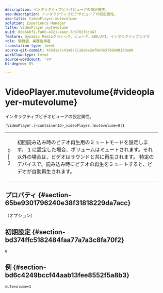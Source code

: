 ```yaml
---
description: インタラクティブビデオビューアの設定属性。
seo-description: インタラクティブビデオビューアの設定属性。
seo-title: VideoPlayer.mutevolume
solution: Experience Manager
title: VideoPlayer.mutevolume
uuid: 00a660f1-fa00-4821-aaec-7d370376c347
feature: Dynamic Mediaクラシック，ビューア，SDK/API，インタラクティブビデオ
role: 開発者、業務従事者
translation-type: tm+mt
source-git-commit: 469d1a5c43a972116a8a2efb0de5708800130a99
workflow-type: tm+mt
source-wordcount: '74'
ht-degree: 6%

---
```



# VideoPlayer.mutevolume{#videoplayer-mutevolume}

インタラクティブビデオビューアの設定属性。

`[VideoPlayer.|<containerId>_videoPlayer.]mutevolume=0|1`

<table id="table_2A4F898BBF88417DB0834B7F78637F5D"> 
 <tbody> 
  <tr> 
   <td colname="col1"> <p> <span class="codeph"> 0 | 1 </span> </p> </td> 
   <td colname="col2"> <p> 初回読み込み時のビデオ再生用のミュートモードを設定します。 <span class="codeph"> 1 </span>に設定した場合、ボリュームはミュートされます。それ以外の場合は、ビデオはサウンドと共に再生されます。 特定のデバイスで、読み込み時にビデオの再生をミュートすると、ビデオが自動再生されます。 </p> </td> 
  </tr> 
 </tbody> 
</table>

## プロパティ {#section-65be9301796240e38f31818229da7acc}

（オプション）

## 初期設定 {#section-bd374ffc5182484faa77a7a3c8fa70f2}

`0`

## 例 {#section-bd6c4249bccf44aab13fee8552f5a8b3}

`mutevolume=1`
